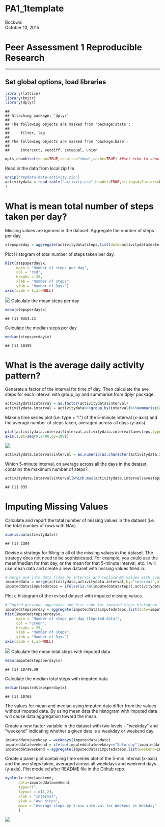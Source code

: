 # PA1_1template
Bockwai  
October 13, 2015  
# Peer Assessment 1 Reproducible Research
---
## Set global options, load libraries


```r
library(lattice)
library(knitr)
library(dplyr)
```

```
## 
## Attaching package: 'dplyr'
## 
## The following objects are masked from 'package:stats':
## 
##     filter, lag
## 
## The following objects are masked from 'package:base':
## 
##     intersect, setdiff, setequal, union
```

```r
opts_chunk$set(echo=TRUE,results="show",cache=TRUE) ##set echo to show code and results, turn on cache
```

Read in the data from local zip file.


```r
unzip("repdata-data-activity.zip")
activitydata = read.table("activity.csv",header=TRUE,stringsAsFactors=FALSE,sep = ",",colClasses = c("numeric","Date","numeric")
)
```

# What is mean total number of steps taken per day?
Missing values are ignored in the dataset. Aggregate the number of steps per day.


```r
stepsperday = aggregate(activitydata$steps,list(date=activitydata$date),sum,na.rm=TRUE)
```

Plot Histogram of total number of steps taken per day.


```r
hist(stepsperday$x,
     main = "Number of steps per day",
     col = "red",
     breaks = 25,
     xlab = "Number of Steps",
     ylab = "Number of Days")
axis(side = 1,at=NULL)
```

![](PA1_template_files/figure-html/unnamed-chunk-4-1.png) 
Calculate the mean steps per day

```r
mean(stepsperday$x)
```

```
## [1] 9354.23
```
Calculate the median steps per day

```r
median(stepsperday$x)
```

```
## [1] 10395
```
# What is the average daily activity pattern?

Generate a factor of the interval for time of day.  Then calculate the ave steps for each interval with group_by and summarise from dplyr package.


```r
activitydata$interval = as.factor(activitydata$interval)
activitydata.interval = activitydata%>%group_by(interval)%>%summarise(avesteps=mean(steps,na.rm=TRUE))
```
Make a time series plot (i.e. type = "l") of the 5-minute interval (x-axis) and the average number of steps taken, averaged across all days (y-axis)


```r
plot(activitydata.interval$interval,activitydata.interval$avesteps,type="l",xaxt="n",xlab="5 min Interval",ylab="Average Steps",main="Average Steps per Interval")
axis(1,at=seq(0,2400,by=100))
```

![](PA1_template_files/figure-html/unnamed-chunk-8-1.png) 

```r
activitydata.interval$interval = as.numeric(as.character(activitydata.interval$interval))
```
Which 5-minute interval, on average across all the days in the dataset, contains the maximum number of steps?


```r
activitydata.interval$interval[which.max(activitydata.interval$avesteps)]
```

```
## [1] 835
```
# Imputing Missing Values

Calculate and report the total number of missing values in the dataset (i.e. the total number of rows with NAs)


```r
sum(is.na(activitydata))
```

```
## [1] 2304
```

Devise a strategy for filling in all of the missing values in the dataset. The strategy does not need to be sophisticated. For example, you could use the mean/median for that day, or the mean for that 5-minute interval, etc.
I will use mean data and create a new dataset with missing values filled in.


```r
# merge ave into data frame by interval and replace NA values with avesteps values with ifelse conditional element selection
imputeddata = merge(activitydata,activitydata.interval,by="interval",all.x = TRUE)
imputeddata$imputedsteps = ifelse(is.na(imputeddata$steps),activitydata.interval$avesteps,imputeddata$steps)
```

Plot a histogram of the revised dataset with imputed missing values.


```r
# Copied previous aggregate and hist code for imputed steps histogram
imputedstepsperday = aggregate(imputeddata$imputedsteps,list(date=imputeddata$date),sum)
hist(imputedstepsperday$x,
     main = "Number of steps per day (Imputed data)",
     col = "green",
     breaks = 25,
     xlab = "Number of Steps",
     ylab = "Number of Days")
axis(side = 1,at=NULL)
```

![](PA1_template_files/figure-html/unnamed-chunk-12-1.png) 
Calculate the mean total steps with imputed data

```r
mean(imputedstepsperday$x)
```

```
## [1] 10749.09
```
Calculate the median total steps with imputed data

```r
median(imputedstepsperday$x)
```

```
## [1] 10765
```
The values for mean and median using imputed data differ from the values without imputed data. By using mean data the histogram with imputed data will cause data aggregation toward the mean.

Create a new factor variable in the dataset with two levels - "weekday" and "weekend" indicating whether a given date is a weekday or weekend day.


```r
imputeddata$weekday = weekdays(imputeddata$date)
imputeddata$weekend = ifelse(imputeddata$weekday=="Saturday"|imputeddata$weekday=="Sunday","Weekend","Weekday")
imputeddataweekend = aggregate(imputeddata$imputedsteps,list(weekend=imputeddata$weekend,time=imputeddata$interval),mean,na.rm=TRUE)
```
Create a panel plot containing time series plot of the 5-min interval (x-axis)
and the ave steps taken, averaged across all weekdays and weekend days (y-axis).  Plot modeled after README file in the Github repo.

```r
xyplot(x~time|weekend,
      data=imputeddataweekend,
      type="l",
      layout = c(1,2),
      xlab = "Interval",
      ylab = "Ave steps",
      main = "Average steps by 5-min interval for Weekend vs Weekday"
      )
```

![](PA1_template_files/figure-html/unnamed-chunk-16-1.png) 
